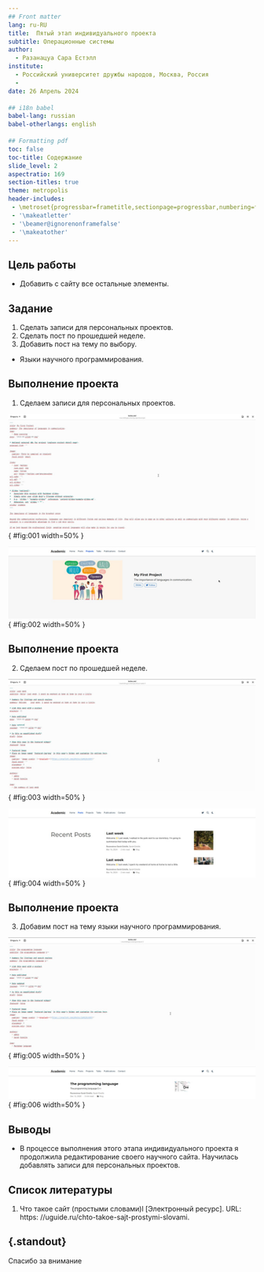 ```yaml
---
## Front matter
lang: ru-RU
title:  Пятый этап индивидуального проекта
subtitle: Операционные системы
author:
  - Разанацуа Сара Естэлл
institute:
  - Российский университет дружбы народов, Москва, Россия
  - 
date: 26 Апрель 2024

## i18n babel
babel-lang: russian
babel-otherlangs: english

## Formatting pdf
toc: false
toc-title: Содержание
slide_level: 2
aspectratio: 169
section-titles: true
theme: metropolis
header-includes:
 - \metroset{progressbar=frametitle,sectionpage=progressbar,numbering=fraction}
 - '\makeatletter'
 - '\beamer@ignorenonframefalse'
 - '\makeatother'
---
```


## Цель работы

- Добавить с сайту все остальные элементы.

## Задание

1. Сделать записи для персональных проектов.
2. Сделать пост по прошедшей неделе.
3. Добавить пост на тему по выбору.

- Языки научного программирования.

## Выполнение проекта

1. Сделаем записи для персональных проектов. 

![Текст проекта](image/1.jpg){ #fig:001 width=50% }

![Результат на сайте](image/2.jpg){ #fig:002 width=50% }


## Выполнение проекта

2. Сделаем пост по прошедшей неделе. 

![Текст поста по прошедшей неделе](image/3.jpg){ #fig:003 width=50% }

![Результат на сайте](image/4.jpg){ #fig:004 width=50% }

## Выполнение проекта

3. Добавим пост на тему языки научного программирования. 

![Текст поста по теме языки научного программирования](image/5.jpg){ #fig:005 width=50% }

![Результат на сайте](image/6.jpg){ #fig:006 width=50% }

## Выводы

- В процессе выполнения этого этапа индивидуального проекта я продолжила редактирование своего научного сайта. Научилась добавлять записи для персональных проектов.

## Список литературы

1. Что такое сайт (простыми словами)l [Электронный ресурс]. URL: https: //uguide.ru/chto-takoe-sajt-prostymi-slovami.

## {.standout}

Спасибо за внимание




